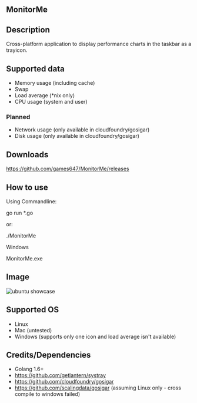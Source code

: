 ## MonitorMe

## Description

Cross-platform application to display performance charts in the taskbar as a trayicon.

## Supported data

* Memory usage (including cache)
* Swap
* Load average (*nix only)
* CPU usage (system and user)

### Planned 

* Network usage (only available in cloudfoundry/gosigar)
* Disk usage (only available in cloudfoundry/gosigar)

## Downloads

https://github.com/games647/MonitorMe/releases

## How to use

Using Commandline:

go run *.go

or:

./MonitorMe

Windows

MonitorMe.exe

## Image

![ubuntu showcase](http://i.imgur.com/9s8vXIz.png)

## Supported OS

* Linux
* Mac (untested)
* Windows (supports only one icon and load average isn't available)

## Credits/Dependencies

* Golang 1.6+
* https://github.com/getlantern/systray
* https://github.com/cloudfoundry/gosigar
* https://github.com/scalingdata/gosigar (assuming Linux only - cross compile to windows failed)
